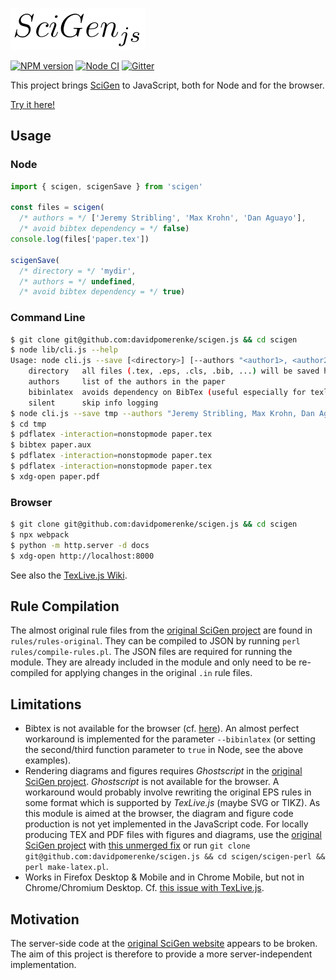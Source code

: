 ![# SciGen.js](logo.png)

[![NPM version](https://img.shields.io/npm/v/scigen.svg)](https://www.npmjs.com/package/scigen)
[![Node CI](https://github.com/davidpomerenke/scigen.js/workflows/Node%20CI/badge.svg)](https://github.com/davidpomerenke/scigen.js/actions?query=workflow%3A%22Node+CI%22)
[![Gitter](https://badges.gitter.im/scigen-js/community.svg)](https://gitter.im/scigen-js/community?utm_source=badge&utm_medium=badge&utm_campaign=pr-badge)

This project brings [SciGen](https://github.com/strib/scigen) to JavaScript, both for Node and for the browser.

[Try it here!](https://davidpomerenke.github.io/scigen.js)

## Usage

### Node
```javascript
import { scigen, scigenSave } from 'scigen'

const files = scigen(
  /* authors = */ ['Jeremy Stribling', 'Max Krohn', 'Dan Aguayo'], 
  /* avoid bibtex dependency = */ false)
console.log(files['paper.tex'])

scigenSave(
  /* directory = */ 'mydir', 
  /* authors = */ undefined, 
  /* avoid bibtex dependency = */ true)
```

### Command Line
```bash
$ git clone git@github.com:davidpomerenke/scigen.js && cd scigen
$ node lib/cli.js --help
Usage: node cli.js --save [<directory>] [--authors "<author1>, <author2>, ..."] [--bibinlatex] [--silent]
    directory   all files (.tex, .eps, .cls, .bib, ...) will be saved here
    authors     list of the authors in the paper
    bibinlatex  avoids dependency on BibTex (useful especially for texlive.js)
    silent      skip info logging
$ node cli.js --save tmp --authors "Jeremy Stribling, Max Krohn, Dan Aguayo" --silent
$ cd tmp
$ pdflatex -interaction=nonstopmode paper.tex 
$ bibtex paper.aux
$ pdflatex -interaction=nonstopmode paper.tex
$ pdflatex -interaction=nonstopmode paper.tex
$ xdg-open paper.pdf
```

### Browser
```bash
$ git clone git@github.com:davidpomerenke/scigen.js && cd scigen
$ npx webpack
$ python -m http.server -d docs
$ xdg-open http://localhost:8000
```

See also the [TexLive.js Wiki](https://github.com/manuels/texlive.js/wiki).

## Rule Compilation
The almost original rule files from the [original SciGen project](https://github.com/strib/scigen) are found in `rules/rules-original`. They can be compiled to JSON by running `perl rules/compile-rules.pl`. The JSON files are required for running the module. They are already included in the module and only need to be re-compiled for applying changes in the original `.in` rule files.

## Limitations
- Bibtex is not available for the browser (cf. [here](https://github.com/manuels/texlive.js/issues/7)). An almost perfect workaround is implemented for the parameter `--bibinlatex` (or setting the second/third function parameter to `true` in Node, see the above examples).
- Rendering diagrams and figures requires _Ghostscript_ in the [original SciGen project](https://github.com/strib/scigen). _Ghostscript_ is not available for the browser. A workaround would probably involve rewriting the original EPS rules in some format which is supported by _TexLive.js_ (maybe SVG or TIKZ). As this module is aimed at the browser, the diagram and figure code production is not yet implemented in the JavaScript code. For locally producing TEX and PDF files with figures and diagrams, use the [original SciGen project](https://github.com/strib/scigen) with [this unmerged fix](https://github.com/strib/scigen/pull/5) or run `git clone git@github.com:davidpomerenke/scigen.js && cd scigen/scigen-perl && perl make-latex.pl`.
- Works in Firefox Desktop & Mobile and in Chrome Mobile, but not in Chrome/Chromium Desktop. Cf. [this issue with TexLive.js](https://github.com/manuels/texlive.js/issues/63).

## Motivation
The server-side code at the [original SciGen website](https://pdos.csail.mit.edu/archive/scigen/) appears to be broken. The aim of this project is therefore to provide a more server-independent implementation.